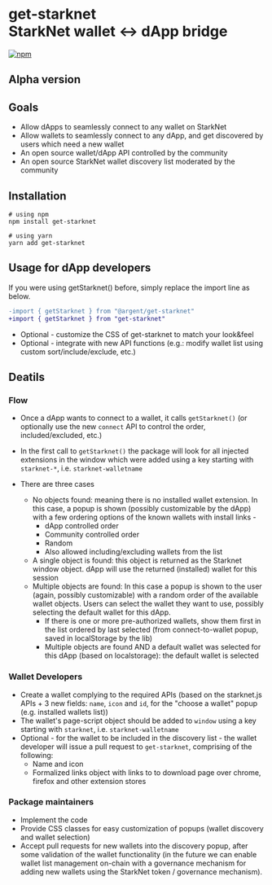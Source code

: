 # get-starknet<br/>StarkNet wallet <-> dApp bridge

[![npm](https://img.shields.io/npm/v/get-starknet.svg)](https://www.npmjs.com/package/get-starknet)

## Alpha version

## Goals

- Allow dApps to seamlessly connect to any wallet on StarkNet
- Allow wallets to seamlessly connect to any dApp, and get discovered by users which need a new wallet
- An open source wallet/dApp API controlled by the community
- An open source StarkNet wallet discovery list moderated by the community

## Installation
```
# using npm
npm install get-starknet

# using yarn
yarn add get-starknet
```

## Usage for dApp developers

If you were using getStarknet() before, simply replace the import line as below.

```diff
-import { getStarknet } from "@argent/get-starknet"
+import { getStarknet } from "get-starknet"
```

- Optional - customize the CSS of get-starknet to match your look&amp;feel
- Optional - integrate with new API functions (e.g.: modify wallet list using custom sort/include/exclude, etc.)

## Deatils

### Flow

- Once a dApp wants to connect to a wallet, it calls `getStarknet()` (or optionally use the new `connect` API to control the order, included/excluded, etc.)

- In the first call to `getStarknet()` the package will look for all injected extensions in the window which were added using a key starting with `starknet-*`, i.e. `starknet-walletname`


- There are three cases

  - No objects found: meaning there is no installed wallet extension. In this case, a popup is shown (possibly customizable by the dApp) with a few ordering options of the known wallets with install links -
     - dApp controlled order
     - Community controlled order
     - Random
     - Also allowed including/excluding wallets from the list
  - A single object is found: this object is returned as the Starknet window object. dApp will use the returned (installed) wallet for this session
  - Multiple objects are found: In this case a popup is shown to the user (again, possibly customizable) with a random order of the available wallet objects. Users can select the wallet they want to use, possibly selecting the default wallet for this dApp.
    - If there is one or more pre-authorized wallets, show them first in the list ordered by last selected (from connect-to-wallet popup, saved in localStorage by the lib)
    - Multiple objects are found AND a default wallet was selected for this dApp (based on localstorage): the default wallet is selected

### Wallet Developers

- Create a wallet complying to the required APIs (based on the starknet.js APIs + 3 new fields: `name`, `icon` and `id`, for the &quot;choose a wallet&quot; popup (e.g. installed wallets list))
- The wallet's page-script object should be added to `window` using a key starting with `starknet`, i.e. `starknet-walletname`
- Optional - for the wallet to be included in the discovery list - the wallet developer will issue a pull request to `get-starknet`, comprising of the following:
  - Name and icon
  - Formalized links object with links to to download page over chrome, firefox and other extension stores


### Package maintainers

- Implement the code
- Provide CSS classes for easy customization of popups (wallet discovery and wallet selection)
- Accept pull requests for new wallets into the discovery popup, after some validation of the wallet functionality (in the future we can enable wallet list management on-chain with a governance mechanism for adding new wallets using the StarkNet token / governance mechanism).

